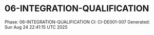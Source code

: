 # 06-INTEGRATION-QUALIFICATION
Phase: 06-INTEGRATION-QUALIFICATION
CI: CI-DE001-007
Generated: Sun Aug 24 22:41:15 UTC 2025
